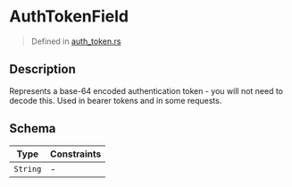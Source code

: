 # AuthTokenField
> Defined in [auth_token.rs](../../../../interface/src/interface/fields/auth_token.rs)

## Description
Represents a base-64 encoded authentication token - you will not need to decode this.
Used in bearer tokens and in some requests.

## Schema

| Type | Constraints |
| --- | --- |
| `String` | - |

